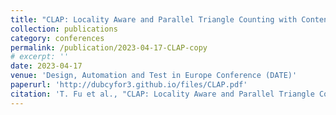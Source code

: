 ```yaml
---
title: "CLAP: Locality Aware and Parallel Triangle Counting with Content Addressable Memory"
collection: publications
category: conferences
permalink: /publication/2023-04-17-CLAP-copy
# excerpt: ''
date: 2023-04-17
venue: 'Design, Automation and Test in Europe Conference (DATE)'
paperurl: 'http://dubcyfor3.github.io/files/CLAP.pdf'
citation: 'T. Fu et al., "CLAP: Locality Aware and Parallel Triangle Counting with Content Addressable Memory," 2023 Design, Automation & Test in Europe Conference & Exhibition (DATE), Antwerp, Belgium, 2023, pp. 1-6, doi: 10.23919/DATE56975.2023.10136997.'
---
```


<!-- The contents above will be part of a list of publications, if the user clicks the link for the publication than the contents of section will be rendered as a full page, allowing you to provide more information about the paper for the reader. When publications are displayed as a single page, the contents of the above "citation" field will automatically be included below this section in a smaller font. -->
